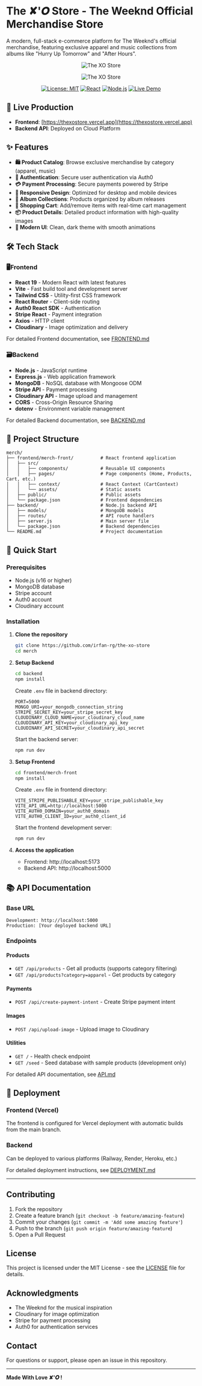 # The ✘󠁅'𝑶 Store - The Weeknd Official Merchandise Store

A modern, full-stack e-commerce platform for The Weeknd's official merchandise, featuring exclusive apparel and music collections from albums like "Hurry Up Tomorrow" and "After Hours".

<div align="center">

![The XO Store](https://res.cloudinary.com/deqe0oqer/image/upload/v1754410702/favicon_zs1pui.ico)

![The XO Store](https://res.cloudinary.com/deqe0oqer/image/upload/v1756387292/red-weeknd_elrseh.jpg)

[![License: MIT](https://img.shields.io/badge/License-MIT-yellow.svg)](https://opensource.org/licenses/MIT)
[![React](https://img.shields.io/badge/React-19-blue.svg)](https://reactjs.org/)
[![Node.js](https://img.shields.io/badge/Node.js-16+-green.svg)](https://nodejs.org/)
[![Live Demo](https://img.shields.io/badge/Live-Demo-brightgreen.svg)](https://thexostore.vercel.app)

</div>

## 🚀 Live Production

- **Frontend**: [https://thexostore.vercel.app](https://thexostore.vercel.app)
- **Backend API**: Deployed on Cloud Platform

## ✨ Features

- **🛍️ Product Catalog**: Browse exclusive merchandise by category (apparel, music)
- **🔐 Authentication**: Secure user authentication via Auth0
- **💳 Payment Processing**: Secure payments powered by Stripe
- **📱 Responsive Design**: Optimized for desktop and mobile devices
- **🎵 Album Collections**: Products organized by album releases
- **🛒 Shopping Cart**: Add/remove items with real-time cart management
- **📦 Product Details**: Detailed product information with high-quality images
- **🎨 Modern UI**: Clean, dark theme with smooth animations

## 🛠️ Tech Stack

### 🖥️Frontend
- **React 19** - Modern React with latest features
- **Vite** - Fast build tool and development server
- **Tailwind CSS** - Utility-first CSS framework
- **React Router** - Client-side routing
- **Auth0 React SDK** - Authentication
- **Stripe React** - Payment integration
- **Axios** - HTTP client
- **Cloudinary** - Image optimization and delivery

For detailed Frontend documentation, see [FRONTEND.md](./docs/FRONTEND.md)

### 🗃️Backend
- **Node.js** - JavaScript runtime
- **Express.js** - Web application framework
- **MongoDB** - NoSQL database with Mongoose ODM
- **Stripe API** - Payment processing
- **Cloudinary API** - Image upload and management
- **CORS** - Cross-Origin Resource Sharing
- **dotenv** - Environment variable management

For detailed Backend documentation, see [BACKEND.md](./docs/BACKEND.md)

## 📁 Project Structure

```
merch/
├── frontend/merch-front/          # React frontend application
│   ├── src/
│   │   ├── components/            # Reusable UI components
│   │   ├── pages/                 # Page components (Home, Products, Cart, etc.)
│   │   ├── context/               # React Context (CartContext)
│   │   └── assets/                # Static assets
│   ├── public/                    # Public assets
│   └── package.json               # Frontend dependencies
├── backend/                       # Node.js backend API
│   ├── models/                    # MongoDB models
│   ├── routes/                    # API route handlers
│   ├── server.js                  # Main server file
│   └── package.json               # Backend dependencies
└── README.md                      # Project documentation
```

## 🚀 Quick Start

### Prerequisites
- Node.js (v16 or higher)
- MongoDB database
- Stripe account
- Auth0 account
- Cloudinary account

### Installation

1. **Clone the repository**
   ```bash
   git clone https://github.com/irfan-rg/the-xo-store
   cd merch
   ```

2. **Setup Backend**
   ```bash
   cd backend
   npm install
   ```

   Create `.env` file in backend directory:
   ```env
   PORT=5000
   MONGO_URI=your_mongodb_connection_string
   STRIPE_SECRET_KEY=your_stripe_secret_key
   CLOUDINARY_CLOUD_NAME=your_cloudinary_cloud_name
   CLOUDINARY_API_KEY=your_cloudinary_api_key
   CLOUDINARY_API_SECRET=your_cloudinary_api_secret
   ```

   Start the backend server:
   ```bash
   npm run dev
   ```

3. **Setup Frontend**
   ```bash
   cd frontend/merch-front
   npm install
   ```

   Create `.env` file in frontend directory:
   ```env
   VITE_STRIPE_PUBLISHABLE_KEY=your_stripe_publishable_key
   VITE_API_URL=http://localhost:5000
   VITE_AUTH0_DOMAIN=your_auth0_domain
   VITE_AUTH0_CLIENT_ID=your_auth0_client_id
   ```

   Start the frontend development server:
   ```bash
   npm run dev
   ```

4. **Access the application**
   - Frontend: http://localhost:5173
   - Backend API: http://localhost:5000

## 📚 API Documentation

### Base URL
```
Development: http://localhost:5000
Production: [Your deployed backend URL]
```

### Endpoints

#### Products
- `GET /api/products` - Get all products (supports category filtering)
- `GET /api/products?category=apparel` - Get products by category

#### Payments
- `POST /api/create-payment-intent` - Create Stripe payment intent

#### Images
- `POST /api/upload-image` - Upload image to Cloudinary

#### Utilities
- `GET /` - Health check endpoint
- `GET /seed` - Seed database with sample products (development only)

For detailed API documentation, see [API.md](./docs/API.md)

## 🚀 Deployment

### Frontend (Vercel)
The frontend is configured for Vercel deployment with automatic builds from the main branch.

### Backend
Can be deployed to various platforms (Railway, Render, Heroku, etc.)

For detailed deployment instructions, see [DEPLOYMENT.md](./docs/DEPLOYMENT.md)

---


## Contributing

1. Fork the repository
2. Create a feature branch (`git checkout -b feature/amazing-feature`)
3. Commit your changes (`git commit -m 'Add some amazing feature'`)
4. Push to the branch (`git push origin feature/amazing-feature`)
5. Open a Pull Request

## License

This project is licensed under the MIT License - see the [LICENSE](LICENSE) file for details.

## Acknowledgments

- The Weeknd for the musical inspiration
- Cloudinary for image optimization
- Stripe for payment processing
- Auth0 for authentication services

## Contact

For questions or support, please open an issue in this repository.

---

**Made With Love ✘󠁅'𝑶 !**